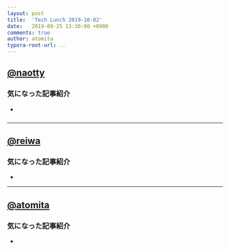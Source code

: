 ```yaml
---
layout: post
title:  'Tech Lunch 2019-10-02'
date:   2019-09-25 13:30:00 +0900
comments: true
author: atomita
typora-root-url: ..
---
```


## [@naotty](https://github.com/naotty)

### 気になった記事紹介
- 

### 

----

## [@reiwa](https://github.com/reiwa)

### 気になった記事紹介

- 


----

## [@atomita](https://github.com/atomita)

### 気になった記事紹介

- 


